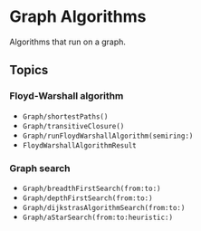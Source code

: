 # Graph Algorithms

Algorithms that run on a graph.

## Topics

### Floyd-Warshall algorithm
- ``Graph/shortestPaths()``
- ``Graph/transitiveClosure()``
- ``Graph/runFloydWarshallAlgorithm(semiring:)``
- ``FloydWarshallAlgorithmResult``

### Graph search
- ``Graph/breadthFirstSearch(from:to:)``
- ``Graph/depthFirstSearch(from:to:)``
- ``Graph/dijkstrasAlgorithmSearch(from:to:)``
- ``Graph/aStarSearch(from:to:heuristic:)``

